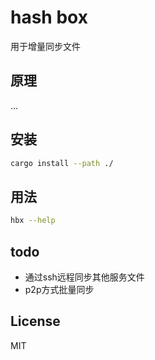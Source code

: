 # hash box

用于增量同步文件

## 原理
...

## 安装

```bash
cargo install --path ./
```

## 用法

```bash
hbx --help
```

## todo

- 通过ssh远程同步其他服务文件
- p2p方式批量同步

## License

MIT